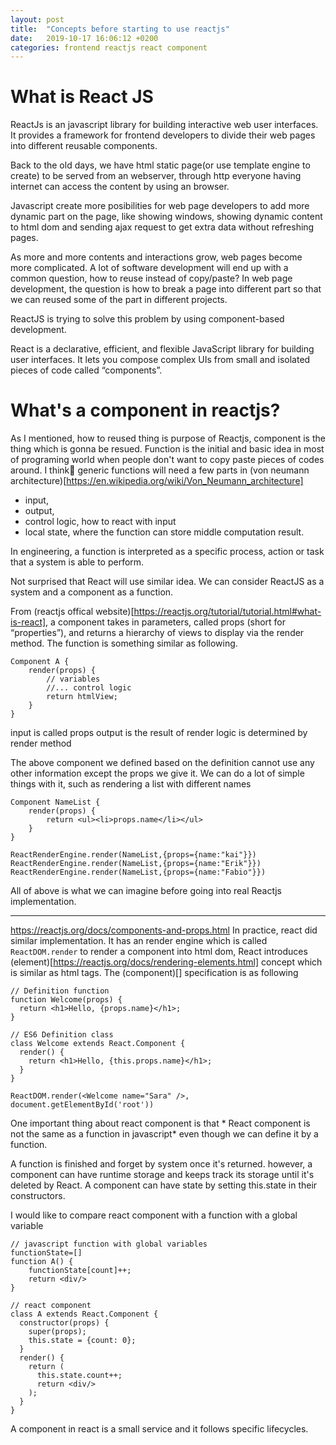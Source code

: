 ```yaml
---
layout: post
title:  "Concepts before starting to use reactjs"
date:   2019-10-17 16:06:12 +0200
categories: frontend reactjs react component
---
```

# What is React JS
ReactJs is an javascript library for building interactive web user interfaces. It provides a framework for frontend developers to divide their web pages into different reusable components.

Back to the old days, we have html static page(or use template engine to create) to be served from an webserver, through http everyone having internet can access the content by using an browser. 

Javascript create more posibilities for web page developers to add more dynamic part on the page, like showing windows, showing dynamic content to html dom and sending ajax request to get extra data without refreshing pages.

As more and more contents and interactions grow, web pages become more complicated. A lot of software development will end up with a common question, how to reuse instead of copy/paste? In web page development, the question is how to break a page into different part so that we can reused some of the part in different projects.

ReactJS is trying to solve this problem by using component-based development. 

React is a declarative, efficient, and flexible JavaScript library for building user interfaces. It lets you compose complex UIs from small and isolated pieces of code called “components”.

# What's a component in reactjs?
As I mentioned, how to reused thing is purpose of Reactjs, component is the thing which is gonna be resued.
Function is the initial and basic idea in most of programing world when people don't want to copy paste pieces of codes around.  I think generic functions will need a few parts in (von neumann architecture)[https://en.wikipedia.org/wiki/Von_Neumann_architecture]
- input, 
- output,
- control logic, how to react with input
- local state, where the function can store middle computation result.

In engineering, a function is interpreted as a specific process, action or task that a system is able to perform. 

Not surprised that React will use similar idea. We can consider ReactJS as a system and a component as a function.

From (reactjs offical website)[https://reactjs.org/tutorial/tutorial.html#what-is-react], a component takes in parameters, called props (short for “properties”), and returns a hierarchy of views to display via the render method. The function is something similar as following. 
```
Component A {
    render(props) {
        // variables 
        //... control logic
        return htmlView;
    }
}
```

input is called props
output is the result of render
logic is determined by render method

The above component we defined based on the definition cannot use any other information except the props we give it. We can do a lot of simple things with it, such as rendering a list with different names
```
Component NameList {
    render(props) {
        return <ul><li>props.name</li></ul>
    }
}

ReactRenderEngine.render(NameList,{props={name:"kai"}})
ReactRenderEngine.render(NameList,{props={name:"Erik"}})
ReactRenderEngine.render(NameList,{props={name:"Fabio"}})
```

All of above is what we can imagine before going into real Reactjs implementation.

------
https://reactjs.org/docs/components-and-props.html
In practice, react did similar implementation. It has an render engine which is called `ReactDOM.render` to render a component into html dom, React introduces (element)[https://reactjs.org/docs/rendering-elements.html] concept which is similar as html tags. The (component)[] specification is as following
```
// Definition function
function Welcome(props) {
  return <h1>Hello, {props.name}</h1>;
}

// ES6 Definition class
class Welcome extends React.Component {
  render() {
    return <h1>Hello, {this.props.name}</h1>;
  }
}

ReactDOM.render(<Welcome name="Sara" />, document.getElementById('root'))
```

One important thing about react component is that * React component is not the same as a function in javascript* even though we can define it by a function. 

A function is finished and forget by system once it's returned. 
however, a component can have runtime storage and keeps track its storage until it's deleted by React. A component can have state by setting this.state in their constructors. 


I would like to compare react component with a function with a global variable

```
// javascript function with global variables
functionState=[]
function A() {
    functionState[count]++;
    return <div/>
}

// react component
class A extends React.Component {
  constructor(props) {
    super(props);
    this.state = {count: 0};
  }
  render() {
    return (
      this.state.count++;
      return <div/>
    );
  }
}
``` 

A component in react is a small service and it follows specific lifecycles.